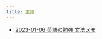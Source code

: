 ```yaml
---
title: 主語
---
```



- [2023-01-06 英語の勉強 文法メモ](./../../../../../../d/2023/01/06/英語の勉強_文法メモ.md)




